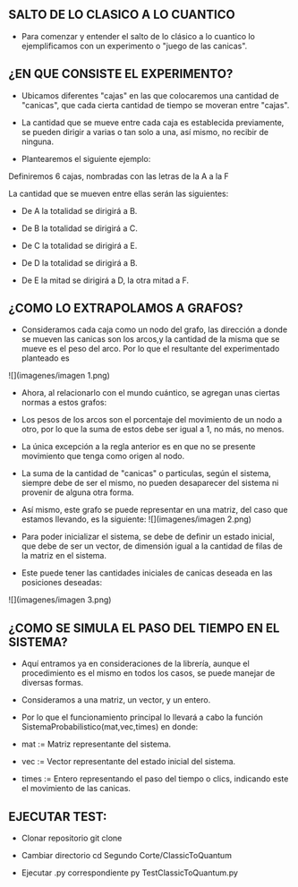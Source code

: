 ## SALTO DE LO CLASICO A LO CUANTICO 

* Para comenzar y entender el salto de lo clásico a lo cuantico lo ejemplificamos con un experimento o "juego de las canicas".

## ¿EN QUE CONSISTE EL EXPERIMENTO?

* Ubicamos diferentes "cajas" en las que colocaremos una cantidad de "canicas", que cada cierta cantidad de tiempo se moveran entre "cajas".

* La cantidad que se mueve entre cada caja es establecida previamente, se pueden dirigir a varias o tan solo a una, así mismo, no recibir de ninguna.

* Plantearemos el siguiente ejemplo:

Definiremos 6 cajas, nombradas con las letras de la A a la F

La cantidad que se mueven entre ellas serán las siguientes:

* De A la totalidad se dirigirá a B.

* De B la totalidad se dirigirá a C.

* De C la totalidad se dirigirá a E.

* De D la totalidad se dirigirá a B.

* De E la mitad se dirigirá a D, la otra mitad a F.


## ¿COMO LO EXTRAPOLAMOS A GRAFOS?

* Consideramos cada caja como un nodo del grafo, las dirección a donde se mueven las canicas son los arcos,y
la cantidad de la misma que se mueve es el peso del arco. Por lo que el resultante del experimentado planteado es

![](imagenes/imagen 1.png)



* Ahora, al relacionarlo con el mundo cuántico, se agregan unas ciertas normas a estos grafos:

* Los pesos de los arcos son el porcentaje del movimiento de un nodo a otro, por lo que la suma de estos debe ser igual a 1, no más, no menos.

* La única excepción a la regla anterior es en que no se presente movimiento que tenga como origen al nodo.

* La suma de la cantidad de "canicas" o particulas, según el sistema, siempre debe de ser el mismo, no pueden desaparecer del sistema ni provenir de alguna otra forma.



* Así mismo, este grafo se puede representar en una matriz, del caso que estamos llevando, es la siguiente:
![](imagenes/imagen 2.png)





* Para poder inicializar el sistema, se debe de definir un estado inicial, que debe de ser un vector, 
de dimensión igual a la cantidad de filas de la matriz en el sistema.

* Este puede tener las cantidades iniciales de canicas deseada en las posiciones deseadas:

![](imagenes/imagen 3.png)



## ¿COMO SE SIMULA EL PASO DEL TIEMPO EN EL SISTEMA?
* Aquí entramos ya en consideraciones de la librería, aunque el procedimiento es el mismo en todos los casos, 
 se puede manejar de diversas formas.

* Consideramos a una matriz, un vector, y un entero.

* Por lo que el funcionamiento principal lo llevará a cabo la función SistemaProbabilistico(mat,vec,times) en donde:

* mat := Matriz representante del sistema.

* vec := Vector representante del estado inicial del sistema.

* times := Entero representando el paso del tiempo o clics, indicando este el movimiento de las canicas.


## EJECUTAR TEST:

* Clonar repositorio git clone

* Cambiar directorio cd Segundo Corte/ClassicToQuantum

* Ejecutar .py correspondiente py TestClassicToQuantum.py














